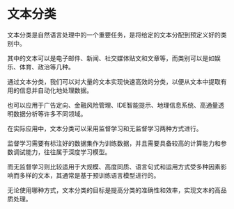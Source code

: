# 文本分类

文本分类是自然语言处理中的一个重要任务，是将给定的文本分配到预定义好的类别中。

其中的文本可以是电子邮件、新闻、社交媒体贴文和文章等，而类别可以是如娱乐、体育、政治等几种。

通过文本分类，我们可以对大量的文本实现快速高效的分类，以便从文本中提取有用的信息并自动化地处理数据。

也可以应用于广告定向、金融风险管理、IDE智能提示、地理信息系统、高通量透明数据分析等许多不同领域。

在实际应用中，文本分类可以采用监督学习和无监督学习两种方式进行。

监督学习需要有标注好的数据集作为训练数据，并且需要具备较高的计算能力和参数调试能力，往往属于深度学习模型。

而无监督学习则比较适用于大规模、高度同质、语言句式和运用方式受多种因素影响而多样的文本，其通常是基于预训练语言模型进行的。

无论使用哪种方式，文本分类的目标是提高分类的准确性和效率，实现文本的高品质处理。